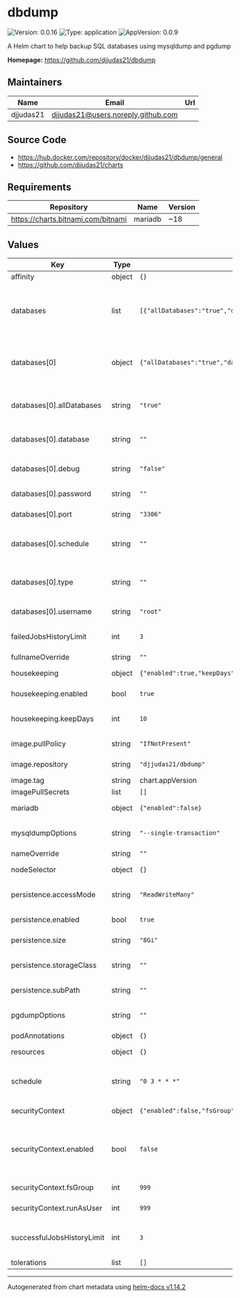 # dbdump

![Version: 0.0.16](https://img.shields.io/badge/Version-0.0.16-informational?style=flat-square) ![Type: application](https://img.shields.io/badge/Type-application-informational?style=flat-square) ![AppVersion: 0.0.9](https://img.shields.io/badge/AppVersion-0.0.9-informational?style=flat-square)

A Helm chart to help backup SQL databases using mysqldump and pgdump

**Homepage:** <https://github.com/djjudas21/dbdump>

## Maintainers

| Name | Email | Url |
| ---- | ------ | --- |
| djjudas21 | <djjudas21@users.noreply.github.com> |  |

## Source Code

* <https://hub.docker.com/repository/docker/djjudas21/dbdump/general>
* <https://github.com/djjudas21/charts>

## Requirements

| Repository | Name | Version |
|------------|------|---------|
| https://charts.bitnami.com/bitnami | mariadb | ~18 |

## Values

| Key | Type | Default | Description |
|-----|------|---------|-------------|
| affinity | object | `{}` |  |
| databases | list | `[{"allDatabases":"true","database":"","debug":"false","host":"example.com","password":"","port":"3306","schedule":"","type":"","username":"root"}]` | to be used only when there's an existing database to backup. |
| databases[0] | object | `{"allDatabases":"true","database":"","debug":"false","host":"example.com","password":"","port":"3306","schedule":"","type":"","username":"root"}` | Database host to connect to (must be unique) |
| databases[0].allDatabases | string | `"true"` | Back up all databases (overrides database) |
| databases[0].database | string | `""` | DB name for single DB backup |
| databases[0].debug | string | `"false"` | Enable debug output |
| databases[0].password | string | `""` | Database password |
| databases[0].port | string | `"3306"` | Database port |
| databases[0].schedule | string | `""` | Override crontab schedule for this host |
| databases[0].type | string | `""` | Database type, mysql or postgresql |
| databases[0].username | string | `"root"` | Database username |
| failedJobsHistoryLimit | int | `3` | number of failed jobs to remember |
| fullnameOverride | string | `""` |  |
| housekeeping | object | `{"enabled":true,"keepDays":10}` | delete old backups |
| housekeeping.enabled | bool | `true` | delete old backups |
| housekeeping.keepDays | int | `10` | backup retention period |
| image.pullPolicy | string | `"IfNotPresent"` | image pull policy |
| image.repository | string | `"djjudas21/dbdump"` | image repository |
| image.tag | string | chart.appVersion | image tag |
| imagePullSecrets | list | `[]` |  |
| mariadb | object | `{"enabled":false}` | dependency chart for ci |
| mysqldumpOptions | string | `"--single-transaction"` | options to pass to mysqldump |
| nameOverride | string | `""` |  |
| nodeSelector | object | `{}` | resource definitions |
| persistence.accessMode | string | `"ReadWriteMany"` | accessMode to use for PVC |
| persistence.enabled | bool | `true` | create new PVC |
| persistence.size | string | `"8Gi"` | size of PVC to create |
| persistence.storageClass | string | `""` | storage class to use for PVC |
| persistence.subPath | string | `""` | subPath for PVC |
| pgdumpOptions | string | `""` | options to pass to pgdump |
| podAnnotations | object | `{}` |  |
| resources | object | `{}` | resource definitions |
| schedule | string | `"0 3 * * *"` | cron time setting for backup schedule |
| securityContext | object | `{"enabled":false,"fsGroup":999,"runAsUser":999}` | Pod Security Context |
| securityContext.enabled | bool | `false` | set true to change default security context of job/cronjob |
| securityContext.fsGroup | int | `999` | group ID to use |
| securityContext.runAsUser | int | `999` | user ID to use |
| successfulJobsHistoryLimit | int | `3` | number of successful jobs to remember |
| tolerations | list | `[]` |  |

----------------------------------------------
Autogenerated from chart metadata using [helm-docs v1.14.2](https://github.com/norwoodj/helm-docs/releases/v1.14.2)
